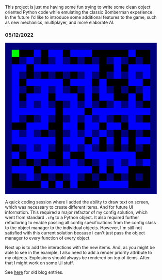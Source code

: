This project is just me having some fun trying to write some clean object oriented Python code while emulating the classic Bomberman experience. In the future I'd like to introduce some additional features to the game, such as new mechanics, multiplayer, and more elaborate AI.

### 05/12/2022

<img src="media/example-1.gif" alt="gif" width="500"/>

A quick coding session where I added the ability to draw text on screen, which was necessary to create different items. And for future UI information.
This required a major refactor of my config solution, which went from standard `.cfg` to a Python object. It also required further refactoring  to enable 
passing all config specifications from the config class to the object manager to the individual objects. However, I'm still not satisfied with this current 
solution because I can't just pass the object manager to every function of every object. 


Next up is to add the interactions with the new items. And, as you might be able to see in the example, I also need to add a render priority attribute to my objects.
Explosions should always be rendered on top of items. After that I might work on some UI stuff.


See [here](blog.md) for old blog entries.
